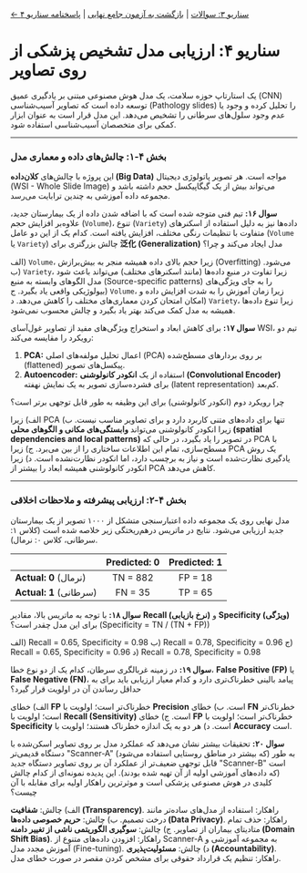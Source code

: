 [← سناریو ۳: سوالات](./scenario-03-questions.md) | [بازگشت به آزمون جامع نهایی](./index.md) | [پاسخنامه سناریو ۴](./scenario-04-answers.md)

# سناریو ۴: ارزیابی مدل تشخیص پزشکی از روی تصاویر

یک استارتاپ حوزه سلامت، یک مدل هوش مصنوعی مبتنی بر یادگیری عمیق (CNN) توسعه داده است که تصاویر آسیب‌شناسی (Pathology slides) را تحلیل کرده و وجود یا عدم وجود سلول‌های سرطانی را تشخیص می‌دهد. این مدل قرار است به عنوان ابزار کمکی برای متخصصان آسیب‌شناسی استفاده شود.

---

### **بخش ۴-۱: چالش‌های داده و معماری مدل**

این پروژه با چالش‌های **کلان‌داده (Big Data)** مواجه است. هر تصویر پاتولوژی دیجیتال (WSI - Whole Slide Image) می‌تواند بیش از یک گیگاپیکسل حجم داشته باشد و مجموعه داده آموزشی به چندین ترابایت می‌رسد.

**سوال ۱۶:**
تیم فنی متوجه شده است که با اضافه شدن داده از یک بیمارستان جدید، علاوه‌بر افزایش حجم (`Volume`)، تنوع (`Variety`) داده‌ها نیز به دلیل استفاده از اسکنرهای متفاوت با تنظیمات رنگی مختلف، افزایش یافته است. کدام یک از این دو عامل (`Volume` یا `Variety`) چالش بزرگتری برای **泛化 (Generalization)** مدل ایجاد می‌کند و چرا؟

الف) `Volume`، زیرا حجم بالای داده همیشه منجر به بیش‌برازش (Overfitting) می‌شود.
ب) `Variety`، زیرا تفاوت در منبع داده‌ها (مانند اسکنرهای مختلف) می‌تواند باعث شود مدل الگوهای وابسته به منبع (Source-specific patterns) را به جای ویژگی‌های بیولوژیکی واقعی یاد بگیرد.
ج) `Volume`، زیرا زمان آموزش را به شدت افزایش داده و امکان امتحان کردن معماری‌های مختلف را کاهش می‌دهد.
د) `Variety`، زیرا تنوع داده‌ها همیشه به مدل کمک می‌کند بهتر یاد بگیرد و چالش محسوب نمی‌شود.

**سوال ۱۷:**
برای کاهش ابعاد و استخراج ویژگی‌های مفید از تصاویر غول‌آسای WSI، تیم دو رویکرد را مقایسه می‌کند:

1.  **PCA:** اعمال تحلیل مولفه‌های اصلی (PCA) بر روی بردارهای مسطح‌شده (flattened) پیکسل‌های تصویر.
2.  **Autoencoder:** استفاده از یک **انکودر کانولوشنی (Convolutional Encoder)** برای فشرده‌سازی تصویر به یک نمایش نهفته (latent representation) کم‌بعد.

چرا رویکرد دوم (انکودر کانولوشنی) برای این وظیفه به طور قابل توجهی برتر است؟

الف) زیرا PCA تنها برای داده‌های متنی کاربرد دارد و برای تصاویر مناسب نیست.
ب) زیرا انکودر کانولوشنی می‌تواند **وابستگی‌های مکانی و الگوهای محلی (spatial dependencies and local patterns)** در تصویر را یاد بگیرد، در حالی که PCA با مسطح‌سازی، تمام این اطلاعات ساختاری را از بین می‌برد.
ج) زیرا PCA یک روش یادگیری نظارت‌شده است و نیاز به برچسب دارد، اما انکودر نظارت‌نشده است.
د) زیرا انکودر کانولوشنی همیشه ابعاد را بیشتر از PCA کاهش می‌دهد.

---

### **بخش ۴-۲: ارزیابی پیشرفته و ملاحظات اخلاقی**

مدل نهایی روی یک مجموعه داده اعتبارسنجی متشکل از ۱۰۰۰ تصویر از یک بیمارستان جدید ارزیابی می‌شود. نتایج در ماتریس درهم‌ریختگی زیر خلاصه شده است (کلاس ۱: سرطانی، کلاس ۰: نرمال).

|                        | Predicted: 0 | Predicted: 1 |
| :--------------------- | :----------: | :----------: |
| **Actual: 0** (نرمال)  |   TN = 882   |   FP = 18    |
| **Actual: 1** (سرطانی) |   FN = 35    |   TP = 65    |

**سوال ۱۸:**
با توجه به ماتریس بالا، مقادیر **Recall (نرخ بازیابی)** و **Specificity (ویژگی)** برای این مدل چقدر است؟ (Specificity = TN / (TN + FP))

الف) Recall = 0.65, Specificity = 0.98
ب) Recall = 0.78, Specificity = 0.96
ج) Recall = 0.65, Specificity = 0.96
د) Recall = 0.78, Specificity = 0.98

**سوال ۱۹:**
در زمینه غربالگری سرطان، کدام یک از دو نوع خطا، **False Positive (FP)** یا **False Negative (FN)**، پیامد بالینی خطرناک‌تری دارد و کدام معیار ارزیابی باید برای به حداقل رساندن آن در اولویت قرار گیرد؟

الف) خطای **FP** خطرناک‌تر است؛ اولویت با **Precision** است.
ب) خطای **FN** خطرناک‌تر است؛ اولویت با **Recall (Sensitivity)** است.
ج) خطای **FP** خطرناک‌تر است؛ اولویت با **Specificity** است.
د) هر دو به یک اندازه خطرناک هستند؛ اولویت با **Accuracy** است.

**سوال ۲۰:**
تحقیقات بیشتر نشان می‌دهد که عملکرد مدل بر روی تصاویر اسکن‌شده با دستگاه قدیمی‌تر "Scanner-A" (که بیشتر در مناطق روستایی استفاده می‌شود) به طور قابل توجهی ضعیف‌تر از عملکرد آن بر روی تصاویر دستگاه جدید "Scanner-B" است (که داده‌های آموزشی اولیه از آن تهیه شده بودند). این پدیده نمونه‌ای از کدام چالش کلیدی در هوش مصنوعی پزشکی است و موثرترین راهکار اولیه برای مقابله با آن چیست؟

الف) چالش: **شفافیت (Transparency)**. راهکار: استفاده از مدل‌های ساده‌تر مانند درخت تصمیم.
ب) چالش: **حریم خصوصی داده‌ها (Data Privacy)**. راهکار: حذف تمام متادیتای بیماران از تصاویر.
ج) چالش: **سوگیری الگوریتمی ناشی از تغییر دامنه (Domain Shift Bias)**. راهکار: افزودن داده‌های متنوع از Scanner-A به مجموعه آموزشی و آموزش مجدد مدل (Fine-tuning).
د) چالش: **مسئولیت‌پذیری (Accountability)**. راهکار: تنظیم یک قرارداد حقوقی برای مشخص کردن مقصر در صورت خطای مدل.

